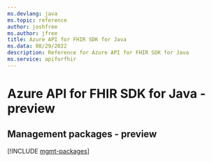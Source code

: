 ```yaml
---
ms.devlang: java
ms.topic: reference
author: joshfree
ms.author: jfree
title: Azure API for FHIR SDK for Java
ms.data: 08/29/2022
description: Reference for Azure API for FHIR SDK for Java
ms.service: apiforfhir
---
```

# Azure API for FHIR SDK for Java - preview

## Management packages - preview
[!INCLUDE [mgmt-packages](api-for-fhir-mgmt-index.md)]